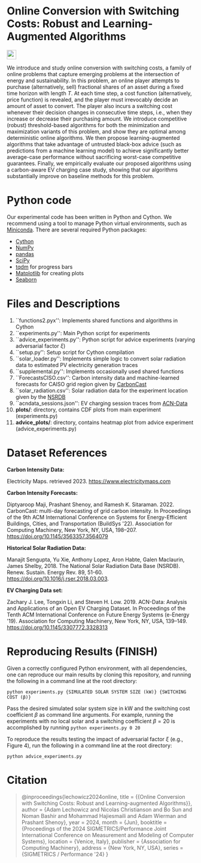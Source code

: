 # Online Conversion with Switching Costs: Robust and Learning-Augmented Algorithms

[<img src="https://img.shields.io/badge/Full%20Paper-2310.20598-B31B1B.svg?style=flat-square&logo=arxiv" height="25">](https://arxiv.org/abs/2310.20598)

We introduce and study online conversion with switching costs, a family of online problems that capture emerging problems at the intersection of energy and sustainability. In this problem, an online player attempts to purchase (alternatively, sell) fractional shares of an asset during a fixed time horizon with length $T$. At each time step, a cost function (alternatively, price function) is revealed, and the player must irrevocably decide an amount of asset to convert. The player also incurs a switching cost whenever their decision changes in consecutive time steps, i.e., when they increase or decrease their purchasing amount. We introduce competitive (robust) threshold-based algorithms for both the minimization and maximization variants of this problem, and show they are optimal among deterministic online algorithms. We then propose learning-augmented algorithms that take advantage of untrusted black-box advice (such as predictions from a machine learning model) to achieve significantly better average-case performance without sacrificing worst-case competitive guarantees. Finally, we empirically evaluate our proposed algorithms using a carbon-aware EV charging case study, showing that our algorithms substantially improve on baseline methods for this problem.

# Python code

Our experimental code has been written in Python and Cython.  We recommend using a tool to manage Python virtual environments, such as [Miniconda](https://docs.conda.io/en/latest/miniconda.html).  There are several required Python packages:
- [Cython](https://cython.org)
- [NumPy](https://numpy.org)
- [pandas](https://pandas.pydata.org)
- [SciPy](https://scipy.org)
- [tqdm](https://github.com/tqdm/tqdm) for progress bars
- [Matplotlib](https://matplotlib.org) for creating plots 
- [Seaborn](https://seaborn.pydata.org)

# Files and Descriptions

1. ``functions2.pyx'': Implements shared functions and algorithms in Cython
2. ``experiments.py'': Main Python script for experiments
3. ``advice_experiments.py'': Python script for advice experiments (varying adversarial factor $\xi$)
4. ``setup.py'': Setup script for Cython compilation
5. ``solar_loader.py'': Implements simple logic to convert solar radiation data to estimated PV electricity generation traces
6. ``supplemental.py'': Implements occasionally used shared functions
7. ``ForecastsCISO.csv'': Carbon intensity data and machine-learned forecasts for CAISO grid region given by [CarbonCast](https://github.com/carbonfirst/CarbonCast)
8. ``solar_radiation.csv'': Solar radiation data for the experiment location given by the [NSRDB](https://nsrdb.nrel.gov)
9. ``acndata_sessions.json'': EV charging session traces from [ACN-Data](https://ev.caltech.edu/dataset)
10. **plots/**: directory, contains CDF plots from main experiment  (experiments.py)
11. **advice_plots/**: directory, contains heatmap plot from advice experiment (advice_experiments.py)

# Dataset References

**Carbon Intensity Data:**

Electricity Maps. retrieved 2023. https://www.electricitymaps.com

**Carbon Intensity Forecasts:**

Diptyaroop Maji, Prashant Shenoy, and Ramesh K. Sitaraman. 2022. CarbonCast: multi-day forecasting of grid carbon intensity. In Proceedings of the 9th ACM International Conference on Systems for Energy-Efficient Buildings, Cities, and Transportation (BuildSys '22). Association for Computing Machinery, New York, NY, USA, 198–207. https://doi.org/10.1145/3563357.3564079

**Historical Solar Radiation Data:**

Manajit Sengupta, Yu Xie, Anthony Lopez, Aron Habte, Galen Maclaurin, James Shelby, 2018. The National Solar Radiation Data Base (NSRDB). Renew. Sustain. Energy Rev. 89, 51-60. https://doi.org/10.1016/j.rser.2018.03.003.

**EV Charging Data set:**

Zachary J. Lee, Tongxin Li, and Steven H. Low. 2019. ACN-Data: Analysis and Applications of an Open EV Charging Dataset. In Proceedings of the Tenth ACM International Conference on Future Energy Systems (e-Energy '19). Association for Computing Machinery, New York, NY, USA, 139–149. https://doi.org/10.1145/3307772.3328313

# Reproducing Results (FINISH)

Given a correctly configured Python environment, with all dependencies, one can reproduce our main results by cloning this repository, and running the following in a command line at the root directory:

``python experiments.py {SIMULATED SOLAR SYSTEM SIZE (kW)} {SWITCHING COST (β)}``

Pass the desired simulated solar system size in kW and the switching cost coefficient $\beta$ as command line arguments.  For example, running the experiments with no local solar and a switching coefficient $\beta = 20$ is accomplished by running ``python experiments.py 0 20``

To reproduce the results testing the impact of adversarial factor $\xi$ (e.g., Figure 4), run the following in a command line at the root directory:

``python advice_experiments.py``

# Citation

> @inproceedings{lechowicz2024online,
> title        = {{Online Conversion with Switching Costs: Robust and Learning-augmented Algorithms}},
> author       = {Adam Lechowicz and Nicolas Christianson and Bo Sun and Noman Bashir and Mohammad Hajiesmaili and Adam Wierman and Prashant Shenoy},
> year         = 2024,
> month        = {Jun},
> booktitle    = {Proceedings of the 2024 SIGMETRICS/Performance Joint International Conference on Measurement and Modeling of Computer Systems},
> location     = {Venice, Italy},
> publisher    = {Association for Computing Machinery},
> address      = {New York, NY, USA},
> series       = {SIGMETRICS / Performance '24} }
